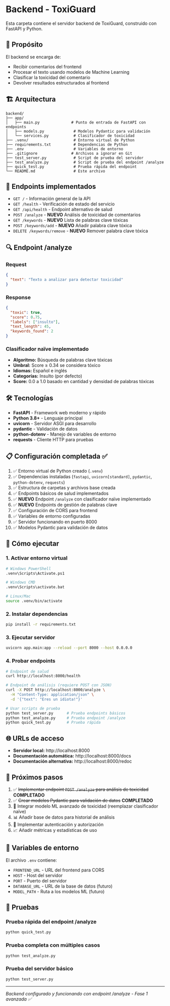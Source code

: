 # Backend - ToxiGuard

Esta carpeta contiene el servidor backend de ToxiGuard, construido con FastAPI y Python.

## 🎯 Propósito

El backend se encarga de:

- Recibir comentarios del frontend
- Procesar el texto usando modelos de Machine Learning
- Clasificar la toxicidad del comentario
- Devolver resultados estructurados al frontend

## 🏗 Arquitectura

```
backend/
├── app/
│   ├── main.py              # Punto de entrada de FastAPI con endpoints
│   ├── models.py             # Modelos Pydantic para validación
│   └── services.py           # Clasificador de toxicidad
├── .venv/                    # Entorno virtual de Python
├── requirements.txt          # Dependencias de Python
├── .env                      # Variables de entorno
├── .gitignore               # Archivos a ignorar en Git
├── test_server.py            # Script de prueba del servidor
├── test_analyze.py           # Script de prueba del endpoint /analyze
├── quick_test.py             # Prueba rápida del endpoint
└── README.md                 # Este archivo
```

## 🚀 Endpoints implementados

- `GET /` - Información general de la API
- `GET /health` - Verificación de estado del servicio
- `GET /api/health` - Endpoint alternativo de salud
- `POST /analyze` - **NUEVO** Análisis de toxicidad de comentarios
- `GET /keywords` - **NUEVO** Lista de palabras clave tóxicas
- `POST /keywords/add` - **NUEVO** Añadir palabra clave tóxica
- `DELETE /keywords/remove` - **NUEVO** Remover palabra clave tóxica

## 🔍 Endpoint /analyze

### Request

```json
{
  "text": "Texto a analizar para detectar toxicidad"
}
```

### Response

```json
{
  "toxic": true,
  "score": 0.75,
  "labels": ["insulto"],
  "text_length": 45,
  "keywords_found": 2
}
```

### Clasificador naïve implementado

- **Algoritmo:** Búsqueda de palabras clave tóxicas
- **Umbral:** Score ≥ 0.34 se considera tóxico
- **Idiomas:** Español e inglés
- **Categorías:** Insulto (por defecto)
- **Score:** 0.0 a 1.0 basado en cantidad y densidad de palabras tóxicas

## 🛠 Tecnologías

- **FastAPI** - Framework web moderno y rápido
- **Python 3.8+** - Lenguaje principal
- **uvicorn** - Servidor ASGI para desarrollo
- **pydantic** - Validación de datos
- **python-dotenv** - Manejo de variables de entorno
- **requests** - Cliente HTTP para pruebas

## 📋 Configuración completada ✅

1. ✅ Entorno virtual de Python creado (`.venv`)
2. ✅ Dependencias instaladas (`fastapi`, `uvicorn[standard]`, `pydantic`, `python-dotenv`, `requests`)
3. ✅ Estructura de carpetas y archivos base creada
4. ✅ Endpoints básicos de salud implementados
5. ✅ **NUEVO** Endpoint `/analyze` con clasificador naïve implementado
6. ✅ **NUEVO** Endpoints de gestión de palabras clave
7. ✅ Configuración de CORS para frontend
8. ✅ Variables de entorno configuradas
9. ✅ Servidor funcionando en puerto 8000
10. ✅ Modelos Pydantic para validación de datos

## 🚀 Cómo ejecutar

### 1. Activar entorno virtual

```bash
# Windows PowerShell
.venv\Scripts\Activate.ps1

# Windows CMD
.venv\Scripts\activate.bat

# Linux/Mac
source .venv/bin/activate
```

### 2. Instalar dependencias

```bash
pip install -r requirements.txt
```

### 3. Ejecutar servidor

```bash
uvicorn app.main:app --reload --port 8000 --host 0.0.0.0
```

### 4. Probar endpoints

```bash
# Endpoint de salud
curl http://localhost:8000/health

# Endpoint de análisis (requiere POST con JSON)
curl -X POST http://localhost:8000/analyze \
  -H "Content-Type: application/json" \
  -d '{"text": "Eres un idiota!"}'

# Usar scripts de prueba
python test_server.py      # Prueba endpoints básicos
python test_analyze.py     # Prueba endpoint /analyze
python quick_test.py       # Prueba rápida
```

## 🌐 URLs de acceso

- **Servidor local:** http://localhost:8000
- **Documentación automática:** http://localhost:8000/docs
- **Documentación alternativa:** http://localhost:8000/redoc

## 📝 Próximos pasos

1. ✅ ~~Implementar endpoint `POST /analyze` para análisis de toxicidad~~ **COMPLETADO**
2. ✅ ~~Crear modelos Pydantic para validación de datos~~ **COMPLETADO**
3. 🔄 Integrar modelo ML avanzado de toxicidad (reemplazar clasificador naïve)
4. 📊 Añadir base de datos para historial de análisis
5. 🔐 Implementar autenticación y autorización
6. 📈 Añadir métricas y estadísticas de uso

## 🔧 Variables de entorno

El archivo `.env` contiene:

- `FRONTEND_URL` - URL del frontend para CORS
- `HOST` - Host del servidor
- `PORT` - Puerto del servidor
- `DATABASE_URL` - URL de la base de datos (futuro)
- `MODEL_PATH` - Ruta a los modelos ML (futuro)

## 🧪 Pruebas

### Prueba rápida del endpoint /analyze

```bash
python quick_test.py
```

### Prueba completa con múltiples casos

```bash
python test_analyze.py
```

### Prueba del servidor básico

```bash
python test_server.py
```

---

_Backend configurado y funcionando con endpoint /analyze - Fase 1 avanzada ✅_
